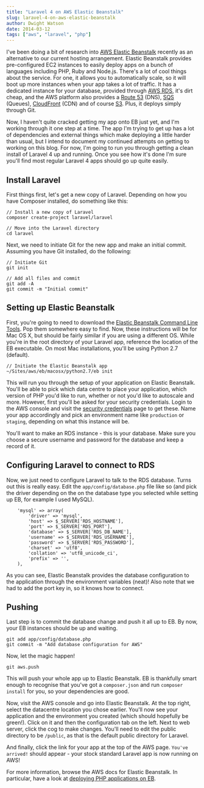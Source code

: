 ```yaml
---
title: "Laravel 4 on AWS Elastic Beanstalk"
slug: laravel-4-on-aws-elastic-beanstalk
author: Dwight Watson
date: 2014-03-12
tags: ["aws", "laravel", "php"]
---
```


I've been doing a bit of research into [AWS Elastic Beanstalk](http://aws.amazon.com/elasticbeanstalk/) recently as an alternative to our current hosting arrangement. Elastic Beanstalk provides pre-configured EC2 instances to easily deploy apps on a bunch of languages including PHP, Ruby and Node.js. There's a lot of cool things about the service. For one, it allows you to automatically scale, so it will boot up more instances when your app takes a lot of traffic. It has a dedicated instance for your database, provided through [AWS RDS](http://aws.amazon.com/rds/), it's dirt cheap, and the AWS platform also provides a [Route 53](http://aws.amazon.com/route53/) (DNS), [SQS](http://aws.amazon.com/sqs/) (Queues), [CloudFront](http://aws.amazon.com/cloudfront/) (CDN) and of course [S3](http://aws.amazon.com/s3/). Plus, it deploys simply through Git.

Now, I haven't quite cracked getting my app onto EB just yet, and I'm working through it one step at a time. The app I'm trying to get up has a lot of dependencies and external things which make deploying a little harder than usual, but I intend to document my continued attempts on getting to working on this blog. For now, I'm going to run you through getting a clean install of Laravel 4 up and running. Once you see how it's done I'm sure you'll find most regular Laravel 4 apps should go up quite easily.

## Install Laravel

First things first, let's get a new copy of Laravel. Depending on how you have Composer installed, do something like this:

    // Install a new copy of Laravel
    composer create-project laravel/laravel

    // Move into the Laravel directory
    cd laravel

Next, we need to initiate Git for the new app and make an initial commit. Assuming you have Git installed, do the following:

    // Initiate Git
    git init

    // Add all files and commit
    git add -A
    git commit -m "Initial commit"

## Setting up Elastic Beanstalk

First, you're going to need to download the [Elastic Beanstalk Command Line Tools](http://aws.amazon.com/code/6752709412171743). Pop them somewhere easy to find. Now, these instructions will be for Mac OS X, but should be fairly similar if you are using a different OS. While you're in the root directory of your Laravel app, reference the location of the EB executable. On most Mac installations, you'll be using Python 2.7 (default).

    // Initiate the Elastic Beanstalk app
    ~/Sites/aws/eb/macosx/python2.7/eb init

This will run you through the setup of your application on Elastic Beanstalk. You'll be able to pick which data centre to place your application, which version of PHP you'd like to run, whether or not you'd like to autoscale and more. However, first you'll be asked for your security credentials. Login to the AWS console and visit the [security credentials](https://console.aws.amazon.com/iam/home?#security_credential) page to get these. Name your app accordingly and pick an environment name like `production` or `staging`, depending on what this instance will be.

You'll want to make an RDS instance - this is your database. Make sure you choose a secure username and password for the database and keep a record of it.

## Configuring Laravel to connect to RDS

Now, we just need to configure Laravel to talk to the RDS database. Turns out this is really easy. Edit the `app/config/database.php` file like so (and pick the driver depending on the on the database type you selected while setting up EB, for example I used MySQL).

    	'mysql' => array(
    		'driver' => 'mysql',
    		'host' => $_SERVER['RDS_HOSTNAME'],
    		'port' => $_SERVER['RDS_PORT'],
    		'database' => $_SERVER['RDS_DB_NAME'],
    		'username' => $_SERVER['RDS_USERNAME'],
    		'password' => $_SERVER['RDS_PASSWORD'],
    		'charset' => 'utf8',
    		'collation' => 'utf8_unicode_ci',
    		'prefix' => '',
    	),

As you can see, Elastic Beanstalk provides the database configuration to the application through the environment variables (neat)! Also note that we had to add the port key in, so it knows how to connect.

## Pushing

Last step is to commit the database change and push it all up to EB. By now, your EB instances should be up and waiting.

    git add app/config/database.php
    git commit -m "Add database configuration for AWS"

Now, let the magic happen!

    git aws.push

This will push your whole app up to Elastic Beanstalk. EB is thankfully smart enough to recognise that you've got a `composer.json` and run `composer install` for you, so your dependencies are good.

Now, visit the AWS console and go into Elastic Beanstalk. At the top right, select the datacentre location you chose earlier. You'll now see your application and the environment you created (which should hopefully be green!). Click on it and then the configuration tab on the left. Next to web server, click the cog to make changes. You'll need to edit the public directory to be `/public`, as that is the default public directory for Laravel.

And finally, click the link for your app at the top of the AWS page. `You've arrived!` should appear - your stock standard Laravel app is now running on AWS!

For more information, browse the AWS docs for Elastic Beanstalk. In particular, have a look at [deploying PHP applications on EB](http://docs.aws.amazon.com/elasticbeanstalk/latest/dg/create_deploy_PHP_eb.html).
